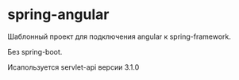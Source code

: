 # spring-angular

Шаблонный проект для подключения angular к spring-framework.

Без spring-boot.

Исапользуется servlet-api версии 3.1.0
